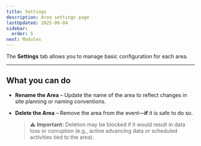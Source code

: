 ```yaml
---
title: Settings
description: Area settings page
lastUpdated: 2025-06-04
sidebar:
  order: 5
next: Modules
---
```


The **Settings** tab allows you to manage basic configuration for each area.

---

## What you can do

- **Rename the Area** – Update the name of the area to reflect changes in site planning or naming conventions.

- **Delete the Area** – Remove the area from the event—**if** it is safe to do so.

  > ⚠️ **Important:** Deletion may be blocked if it would result in data loss or corruption (e.g., active advancing data or scheduled activities tied to the area).
